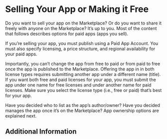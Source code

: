 # Selling Your App or Making it Free

Do you want to sell your app on the Marketplace? Or do you want to share it freely with anyone on the Marketplace? It’s up to you. Most of the content that follows describes options for paid apps (apps you sell).

If you’re selling your app, you must publish using a Paid App Account. You must also specify licensing, a price structure, and regional availability for your paid apps.

Importantly, you can’t change the app from free to paid or from paid to free once the app is published to the Marketplace. Offering the app in in both license types requires submitting another app under a different name (title). If you want both free and paid licenses for your app, you must submit the app under one name for free licenses and under another name for paid licenses. Make sure you select the license type (i.e., free or paid) that’s best for your app.

Have you decided who to list as the app’s author/owner? Have you decided manages the app once it’s on the Marketplace? App ownership options are explained next.

## Additional Information 
